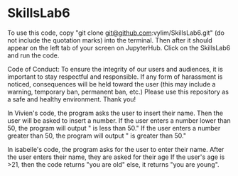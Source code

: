 # SkillsLab6
To use this code, copy "git clone git@github.com:vylim/SkillsLab6.git" (do not include the quotation marks) 
into the terminal.
Then after it should appear on the left tab of your screen on JupyterHub.
Click on the SkillsLab6 and run the code.

Code of Conduct:
To ensure the integrity of our users and audiences, it is important to stay respectful and responsible. If any form of 
harassment is noticed, consequences will be held toward the user (this may include a warning, temporary ban, permanent ban, etc.) 
Please use this repository as a safe and healthy environment. Thank you!

In Vivien's code, the program asks the user to insert their name.
Then the user will be asked to insert a number.
If the user enters a number lower than 50, the program will output "<given number> is less than 50."
If the user enters a number greater than 50, the program will output "<given number> is greater than 50."

In isabelle's code, the program asks for the user to enter their name.
After the user enters their name, they are asked for their age
If the user's age is >21, then the code returns "you are old"
else, it returns "you are young".
